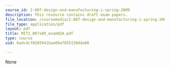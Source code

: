 ```yaml
---
course_id: 2-007-design-and-manufacturing-i-spring-2009
description: This resource contains draft exam papers.
file_location: /coursemedia/2-007-design-and-manufacturing-i-spring-2009/0adc4cf0205941baa09af655139d4a90_MIT2_007s09_exam02A.pdf
file_type: application/pdf
layout: pdf
title: MIT2_007s09_exam02A.pdf
type: course
uid: 0adc4cf0205941baa09af655139d4a90

---
```

None